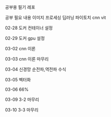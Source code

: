 공부용 필기 레포

공부 필요 내용
이미지 프로세싱
딥러닝
파이토치
cnn
vit

02-28 도커 컨테이너 설정

02-29 도커 gpu 설정

03-02 cnn 이론 

03-03 cnn 이론 마무리

03-04 신경망 순전파,역전파 수식

03-05 벡터화

03-06  66%

03-09 3-2 마무리

03-10 3-3 마무리